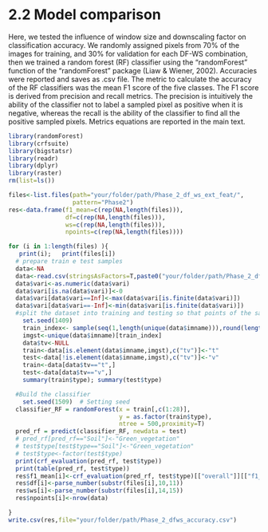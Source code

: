 # 2.2 Model comparison
Here, we tested the influence of window size and downscaling factor on classification accuracy.
We randomly assigned pixels from 70% of the images for training, and 30% for validation for each DF-WS combination, then we trained a random forest (RF) classifier using the “randomForest” function of the “randomForest” package (Liaw & Wiener, 2002). Accuracies were reported and saves as .csv file. 
The metric to calculate the accuracy of the RF classifiers was the mean F1 score of the five classes. The F1 score is derived from precision and recall metrics. The precision is intuitively the ability of the classifier not to label a sampled pixel as positive when it is negative, whereas the recall is the ability of the classifier to find all the positive sampled pixels. Metrics equations are reported in the main text. 
```r
library(randomForest)
library(crfsuite)
library(bigstatsr)
library(readr)
library(dplyr)
library(raster)
rm(list=ls())

files<-list.files(path="your/folder/path/Phase_2_df_ws_ext_feat/",
                  pattern="Phase2")
res<-data.frame(f1_mean=c(rep(NA,length(files))),
                df=c(rep(NA,length(files))),
                ws=c(rep(NA,length(files))),
                npoints=c(rep(NA,length(files))))

for (i in 1:length(files) ){
   print(i);   print(files[i])
  # prepare train e test samples
  data<-NA
  data<-read.csv(stringsAsFactors=T,paste0("your/folder/path/Phase_2_df_ws_ext_feat/",files[i]),row.names=1)
  data$vari<-as.numeric(data$vari)
  data$vari[is.na(data$vari)]<-0
  data$vari[data$vari==Inf]<-max(data$vari[is.finite(data$vari)])
  data$vari[data$vari==-Inf]<-min(data$vari[is.finite(data$vari)])
  #split the dataset into training and testing so that points of the same imageare in the same subset.
    set.seed(1409)
    train_index<- sample(seq(1,length(unique(data$imname))),round(length(unique(data$imname))*0.7))
    imgst<-unique(data$imname)[train_index]
    data$tv<-NULL
    train<-data[is.element(data$imname,imgst),c("tv")]<-"t"
    test<-data[!is.element(data$imname,imgst),c("tv")]<-"v"
    train<-data[data$tv=="t",]
    test<-data[data$tv=="v",]
    summary(train$type); summary(test$type)

  #Build the classifier
    set.seed(1509)  # Setting seed
  classifier_RF = randomForest(x = train[,c(1:28)],
                               y = as.factor(train$type),
                               ntree = 500,proximity=T)
  pred_rf = predict(classifier_RF, newdata = test)
  # pred_rf[pred_rf=="Soil"]<-"Green_vegetation"
  # test$type[test$type=="Soil"]<-"Green_vegetation"
  # test$type<-factor(test$type)
  print(crf_evaluation(pred_rf, test$type))
  print(table(pred_rf, test$type))
  res$f1_mean[i]<-crf_evaluation(pred_rf, test$type)[["overall"]][["f1_mean"]]
  res$df[i]<-parse_number(substr(files[i],10,11))
  res$ws[i]<-parse_number(substr(files[i],14,15))
  res$npoints[i]<-nrow(data)

}
write.csv(res,file="your/folder/path/Phase_2_dfws_accuracy.csv")
```
